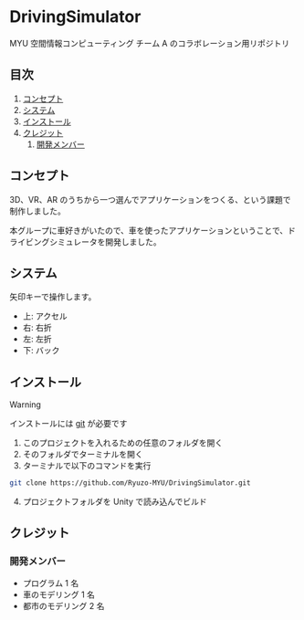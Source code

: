 # DrivingSimulator <!-- omit in toc -->

MYU 空間情報コンピューティング チーム A のコラボレーション用リポジトリ

## 目次 <!-- omit in toc -->

1. [コンセプト](#コンセプト)
2. [システム](#システム)
3. [インストール](#インストール)
4. [クレジット](#クレジット)
	1. [開発メンバー](#開発メンバー)

## コンセプト

3D、VR、AR のうちから一つ選んでアプリケーションをつくる、という課題で制作しました。

本グループに車好きがいたので、車を使ったアプリケーションということで、ドライビングシミュレータを開発しました。

## システム

矢印キーで操作します。

-   上: アクセル
-   右: 右折
-   左: 左折
-   下: バック

## インストール

> [!WARNING]
> インストールには [git](https://git-scm.com/downloads) が必要です

1. このプロジェクトを入れるための任意のフォルダを開く
2. そのフォルダでターミナルを開く
3. ターミナルで以下のコマンドを実行

```bash
git clone https://github.com/Ryuzo-MYU/DrivingSimulator.git
```

4. プロジェクトフォルダを Unity で読み込んでビルド

## クレジット

### 開発メンバー

-   プログラム 1 名
-   車のモデリング 1 名
-   都市のモデリング 2 名
